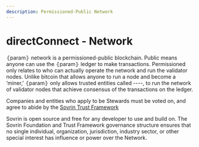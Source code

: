 ```yaml
---
description: Permissioned-Public Network
---
```


# directConnect - Network

⦃param⦄ network is a permissioned-public blockchain. Public means anyone can use the ⦃param⦄ ledger to make transactions. Permissioned only relates to who can actually operate the network and run the validator nodes. Unlike bitcoin that allows anyone to run a node and become a ‘miner,’ ⦃param⦄ only allows trusted entities called ----, to run the network of validator nodes that achieve consensus of the transactions on the ledger.

Companies and entities who apply to be Stewards must be voted on, and agree to abide by the [Sovrin Trust Framework](https://sovrin.org/library/sovrin-governance-framework/)

Sovrin is open source and free for any developer to use and build on. The Sovrin Foundation and Trust Framework governance structure ensures that no single individual, organization, jurisdiction, industry sector, or other special interest has influence or power over the Network.  



